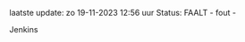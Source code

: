 laatste update: 
zo 19-11-2023 12:56   uur 
Status: FAALT - fout - 
<div class="service R">Jenkins</div>